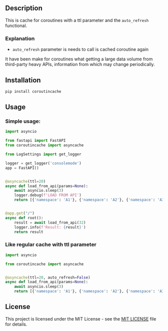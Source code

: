 ## Description

This is cache for coroutines with a ttl parameter and the `auto_refresh` functional.

### Explanation

- `auto_refresh` parameter is needs to call is cached coroutine again

It have been make for coroutines what getting a large data volume from third-party heavy APIs, information from which
may change periodically.

## Installation

```zsh
pip install coroutincache
```

## Usage

### Simple usage:

```python
import asyncio

from fastapi import FastAPI
from coroutincache import asyncache

from LogSettings import get_logger

logger = get_logger('consolemode')
app = FastAPI()


@asyncache(ttl=20)
async def load_from_api(params=None):
    await asyncio.sleep(3)
    logger.debug(f'LOAD FROM API')
    return [{'namespace': 'A1'}, {'namespace': 'A2'}, {'namespace': 'A3'}]


@app.get("/")
async def root():
    result = await load_from_api(32)
    logger.info(f'Result: {result}')
    return result

```

### Like regular cache with ttl parameter

```python
import asyncio

from coroutincache import asyncache


@asyncache(ttl=20, auto_refresh=False)
async def load_from_api(params=None):
    await asyncio.sleep(3)
    return [{'namespace': 'A1'}, {'namespace': 'A2'}, {'namespace': 'A3'}]  # Large data

```

## License

This project is licensed under the MIT License - see the [MIT LICENSE](https://opensource.org/license/mit) file for
details.